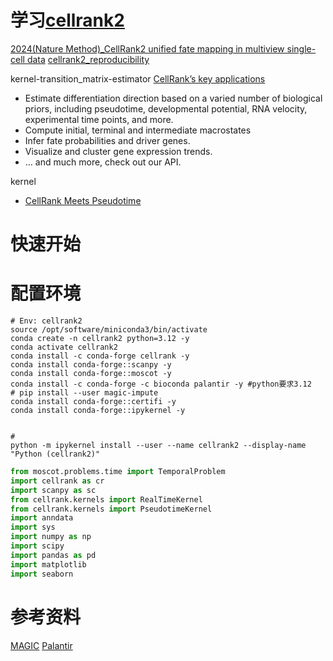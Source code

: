 # 学习[cellrank2](https://cellrank.readthedocs.io/en/latest/about/version2.html)

[2024(Nature Method)_CellRank2 unified fate mapping in multiview single-cell data](https://www.nature.com/articles/s41592-024-02303-9)
[cellrank2_reproducibility](https://github.com/theislab/cellrank2_reproducibility)

kernel-transition_matrix-estimator
[CellRank’s key applications](https://cellrank.readthedocs.io/en/latest/index.html#cellrank-s-key-applications)
- Estimate differentiation direction based on a varied number of biological priors, including pseudotime, developmental potential, RNA velocity, experimental time points, and more.
- Compute initial, terminal and intermediate macrostates
- Infer fate probabilities and driver genes.
- Visualize and cluster gene expression trends.
- … and much more, check out our API.

kernel
- [CellRank Meets Pseudotime](https://cellrank.readthedocs.io/en/latest/notebooks/tutorials/kernels/300_pseudotime.html)





# 快速开始

# 配置环境
```shell
# Env: cellrank2
source /opt/software/miniconda3/bin/activate
conda create -n cellrank2 python=3.12 -y
conda activate cellrank2
conda install -c conda-forge cellrank -y
conda install conda-forge::scanpy -y
conda install conda-forge::moscot -y
conda install -c conda-forge -c bioconda palantir -y #python要求3.12
# pip install --user magic-impute
conda install conda-forge::certifi -y
conda install conda-forge::ipykernel -y


# 
python -m ipykernel install --user --name cellrank2 --display-name "Python (cellrank2)"
```
```python
from moscot.problems.time import TemporalProblem
import cellrank as cr
import scanpy as sc
from cellrank.kernels import RealTimeKernel
from cellrank.kernels import PseudotimeKernel
import anndata
import sys
import numpy as np
import scipy
import pandas as pd
import matplotlib
import seaborn
```

# 参考资料
[MAGIC](https://github.com/KrishnaswamyLab/MAGIC)
[Palantir](https://palantir.readthedocs.io/en/latest/notebooks/Palantir_sample_notebook.html)